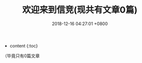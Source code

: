 ﻿---
layout: post
title:  欢迎来到信竞(现共有文章0篇)
date:   2018-12-16 04:27:01 +0800
categories: guide
tag: guide
---

* content
{:toc}


（毕竟只有0篇文章